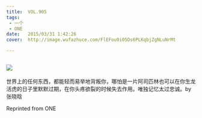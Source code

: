```yaml
---
title:	VOL.905
tags:
 - 一个
 - ONE
date:	2015/03/31 1:42:26
cover:	http://image.wufazhuce.com/FlEFou0i05Ds6PLKqbjZgNLuNrMt

---
```

![](http://image.wufazhuce.com/FlEFou0i05Ds6PLKqbjZgNLuNrMt)
---

世界上的任何东西，都能轻而易举地背叛你，哪怕是一片阿司匹林也可以在你生龙活虎的日子里默默过期，在你头疼欲裂的时候失去作用。唯独记忆太过忠诚。by 张晓晗
 
Reprinted from ONE
